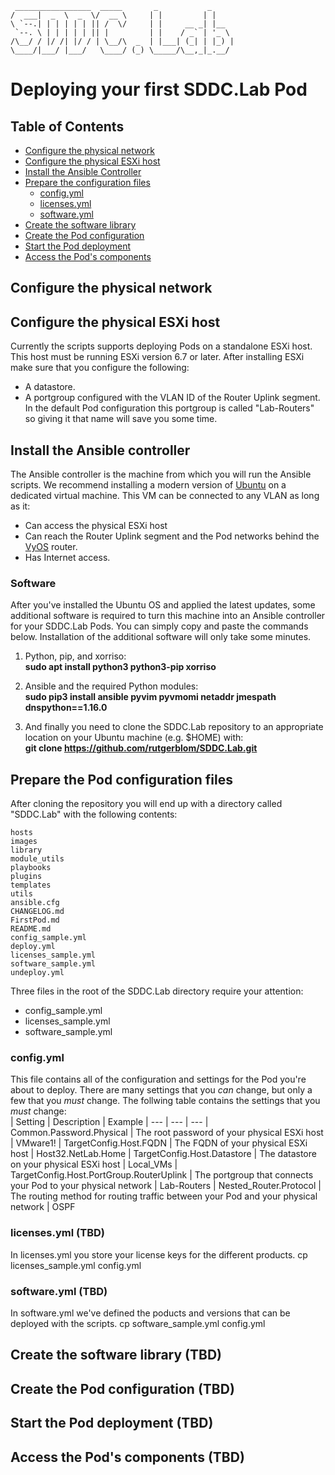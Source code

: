      _________________  _____       _           _     
    /  ___|  _  \  _  \/  __ \     | |         | |    
    \ `--.| | | | | | || /  \/     | |     __ _| |__  
     `--. \ | | | | | || |         | |    / _` | '_ \ 
    /\__/ / |/ /| |/ / | \__/\  _  | |___| (_| | |_) |
    \____/|___/ |___/   \____/ (_) \_____/\__,_|_.__/ 

# Deploying your first SDDC.Lab Pod

## Table of Contents
* [Configure the physical network](#Configure-your-physical-network)
* [Configure the physical ESXi host](#Configure-the-physical-ESXi-host)
* [Install the Ansible Controller](#Install-the-Ansible-Controller)
* [Prepare the configuration files](#Prepare-the-configuration-files)
  * [config.yml](#config.yml)
  * [licenses.yml](#licenses.yml)
  * [software.yml](#software.yml)
* [Create the software library](#Create-the-software-library)
* [Create the Pod configuration](#Create-the-Pod-configuration)
* [Start the Pod deployment](#Start-the-Pod-deployment)
* [Access the Pod's components](#Access-the-Pod's-components)

## Configure the physical network

## Configure the physical ESXi host
Currently the scripts supports deploying Pods on a standalone ESXi host. This host must be running ESXi version 6.7 or later. After installing ESXi make sure that you configure the following:

* A datastore.
* A portgroup configured with the VLAN ID of the Router Uplink segment. In the default Pod configuration this portgroup is called "Lab-Routers" so giving it that name will save you some time. 

## Install the Ansible controller

The Ansible controller is the machine from which you will run the Ansible scripts. We recommend installing a modern version of [Ubuntu](https://ubuntu.com/download) on a dedicated virtual machine. This VM can be connected to any VLAN as long as it:

* Can access the physical ESXi host
* Can reach the Router Uplink segment and the Pod networks behind the [VyOS](https://www.vyos.io/) router.
* Has Internet access.

### Software
After you've installed the Ubuntu OS and applied the latest updates, some additional software is required to turn this machine into an Ansible controller for your SDDC.Lab Pods. You can simply copy and paste the commands below. Installation of the additional software will only take some minutes.

1. Python, pip, and xorriso:  
**sudo apt install python3 python3-pip xorriso**

1. Ansible and the required Python modules:  
**sudo pip3 install ansible pyvim pyvmomi netaddr jmespath dnspython==1.16.0**

1. And finally you need to clone the SDDC.Lab repository to an appropriate location on your Ubuntu machine (e.g. $HOME) with:  
**git clone https://github.com/rutgerblom/SDDC.Lab.git**

## Prepare the Pod configuration files
After cloning the repository you will end up with a directory called "SDDC.Lab" with the following contents:

    hosts
    images
    library
    module_utils
    playbooks
    plugins
    templates
    utils
    ansible.cfg
    CHANGELOG.md
    FirstPod.md
    README.md
    config_sample.yml
    deploy.yml
    licenses_sample.yml
    software_sample.yml
    undeploy.yml

Three files in the root of the SDDC.Lab directory require your attention:
* config_sample.yml
* licenses_sample.yml
* software_sample.yml

### config.yml
This file contains all of the configuration and settings for the Pod you're about to deploy. There are many settings that you *can* change, but only a few that you *must* change. The follwing table contains the settings that you *must* change:
<br>
| Setting                                  | Description                                                                       | Example
| ---                                      | ---                                                                               | ---
| Common.Password.Physical                 | The root password of your physical ESXi host                                      | VMware1!
| TargetConfig.Host.FQDN                   | The FQDN of your physical ESXi host                                               | Host32.NetLab.Home
| TargetConfig.Host.Datastore              | The datastore on your physical ESXi host                                          | Local_VMs
| TargetConfig.Host.PortGroup.RouterUplink | The portgroup that connects your Pod to your physical network                     | Lab-Routers
| Nested_Router.Protocol                   | The routing method for routing traffic between your Pod and your physical network | OSPF
 <br>

### licenses.yml (TBD)
In licenses.yml you store your license keys for the different products. 
cp licenses_sample.yml config.yml

### software.yml (TBD)
In software.yml we've defined the poducts and versions that can be deployed with the scripts.
cp software_sample.yml config.yml

## Create the software library (TBD)

## Create the Pod configuration (TBD)

## Start the Pod deployment (TBD)

## Access the Pod's components (TBD)